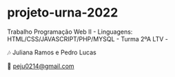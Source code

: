 # projeto-urna-2022
Trabalho Programação Web II - Linguagens: HTML/CSS/JAVASCRIPT/PHP/MYSQL - Turma 2ºA LTV - 

🎶 Juliana Ramos e Pedro Lucas 

:e-mail: peju0214@gmail.com
